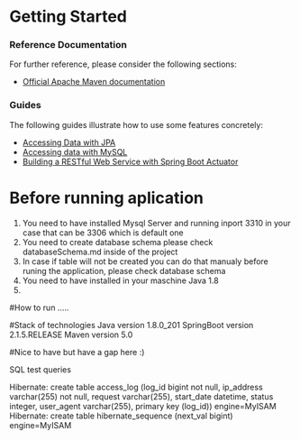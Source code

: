 # Getting Started

### Reference Documentation
For further reference, please consider the following sections:

* [Official Apache Maven documentation](https://maven.apache.org/guides/index.html)

### Guides
The following guides illustrate how to use some features concretely:

* [Accessing Data with JPA](https://spring.io/guides/gs/accessing-data-jpa/)
* [Accessing data with MySQL](https://spring.io/guides/gs/accessing-data-mysql/)
* [Building a RESTful Web Service with Spring Boot Actuator](https://spring.io/guides/gs/actuator-service/)


# Before running aplication
1. You need to have installed Mysql Server and running inport 3310 in your case that can be 3306 which is default one
2. You need to create database schema please check databaseSchema.md inside of the project
3. In case if table will not be created you can do that manualy before runing the application, please check database schema
4. You need to have installed in your maschine Java 1.8
5. 

#How to run .....

#Stack of technologies
Java version 1.8.0_201
SpringBoot version 2.1.5.RELEASE
Maven version 5.0

#Nice to have but have a gap here :)


SQL test queries

Hibernate: create table access_log (log_id bigint not null, ip_address varchar(255) not null, request varchar(255), start_date datetime, status integer, user_agent varchar(255), primary key (log_id)) engine=MyISAM
Hibernate: create table hibernate_sequence (next_val bigint) engine=MyISAM